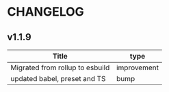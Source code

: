 # CHANGELOG

## v1.1.9
| Title                           | type        |
| ------------------------------- | ----------- |
| Migrated from rollup to esbuild | improvement |
| updated babel, preset and TS    | bump        |
